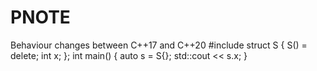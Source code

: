 # PNOTE

Behaviour changes between C++17 and C++20
#include <iostream>
struct S
{
  S() = delete;
  int x;
};
int main()
{
  auto s = S{};
  std::cout << s.x;
}
